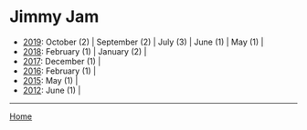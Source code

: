 # Jimmy Jam

  * [2019](./jimmy-jam-2019.md): 
      October (2) | 
      September (2) | 
      July (3) | 
      June (1) | 
      May (1) | 
  * [2018](./jimmy-jam-2018.md): 
      February (1) | 
      January (2) | 
  * [2017](./jimmy-jam-2017.md): 
      December (1) | 
  * [2016](./jimmy-jam-2016.md): 
      February (1) | 
  * [2015](./jimmy-jam-2015.md): 
      May (1) | 
  * [2012](./jimmy-jam-2012.md): 
      June (1) | 

----

[Home](../)
